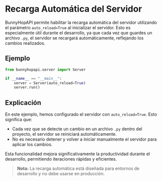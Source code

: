# Recarga Automática del Servidor

BunnyHopAPI permite habilitar la recarga automática del servidor utilizando el parámetro `auto_reload=True` al inicializar el servidor. Esto es especialmente útil durante el desarrollo, ya que cada vez que guardes un archivo `.py`, el servidor se recargará automáticamente, reflejando los cambios realizados.

## Ejemplo

```python
from bunnyhopapi.server import Server

if __name__ == "__main__":
    server = Server(auto_reload=True)
    server.run()
```

## Explicación

En este ejemplo, hemos configurado el servidor con `auto_reload=True`. Esto significa que:

- Cada vez que se detecte un cambio en un archivo `.py` dentro del proyecto, el servidor se reiniciará automáticamente.
- No es necesario detener y volver a iniciar manualmente el servidor para aplicar los cambios.

Esta funcionalidad mejora significativamente la productividad durante el desarrollo, permitiendo iteraciones rápidas y eficientes.

> **Nota:** La recarga automática está diseñada para entornos de desarrollo y no debe usarse en producción.
